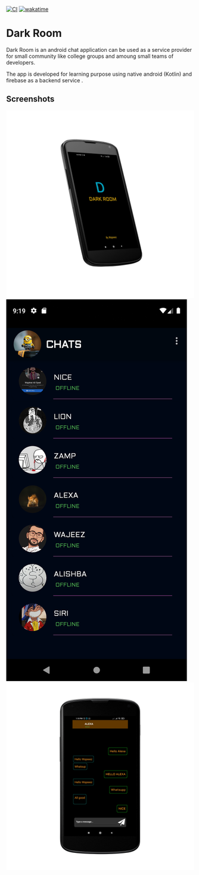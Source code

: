 [![CI](https://github.com/wajeeez/Dark_Room/actions/workflows/main.yml/badge.svg)](https://github.com/wajeeez/Dark_Room/actions/workflows/main.yml)
[![wakatime](https://wakatime.com/badge/github/wajeeez/Dark_Room.svg)](https://wakatime.com/badge/github/wajeeez/Dark_Room)


# Dark Room 

Dark Room is an android chat application can be used as a service provider for small community like college groups and amoung small teams of developers.

The app is developed for learning purpose using native android (Kotlin) and firebase as a backend service .


## Screenshots

![App Screenshot](https://github.com/wajeeez/Dark_Room/blob/master/New%20folder/Pic1.png)![App Screenshot](https://github.com/wajeeez/Dark_Room/blob/master/New%20folder/pic4.png)![App Screenshot](https://github.com/wajeeez/Dark_Room/blob/master/New%20folder/pic3.png)
